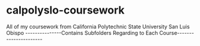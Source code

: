 # calpolyslo-coursework
All of my coursework from California Polytechnic State University San Luis Obispo
---------------Contains Subfolders Regarding to Each Course----------------------
